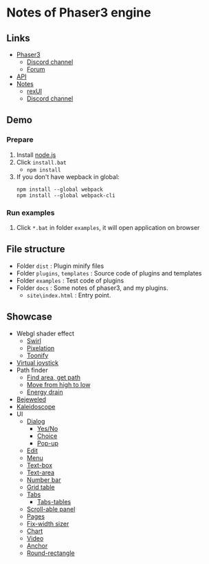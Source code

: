 # Notes of Phaser3 engine

## Links

- [Phaser3](https://github.com/photonstorm/phaser)
    - [Discord channel](https://discord.gg/phaser)
    - [Forum](https://phaser.discourse.group/)
- [API](https://photonstorm.github.io/phaser3-docs/index.html)
- [Notes](https://rexrainbow.github.io/phaser3-rex-notes/docs/site/index.html)
    - [rexUI](https://rexrainbow.github.io/phaser3-rex-notes/docs/site/ui-overview/)
    - [Discord channel](https://discord.gg/kWkuFZK)

## Demo

### Prepare

1. Install [node.js](https://nodejs.org/en/)
2. Click `install.bat`
    - `npm install`
3. If you don't have wepback in global:
    ```
    npm install --global webpack
    npm install --global webpack-cli
    ```

### Run examples

1. Click `*.bat` in folder `examples`, it will open application on browser

## File structure

- Folder `dist` : Plugin minify files
- Folder `plugins`, `templates` : Source code of plugins and templates
- Folder `examples` : Test code of plugins
- Folder `docs` : Some notes of phaser3, and my plugins.
    - `site\index.html` : Entry point.

## Showcase

- Webgl shader effect
    - [Swirl](https://codepen.io/rexrainbow/full/RBXQBo)
    - [Pixelation](https://codepen.io/rexrainbow/full/MqgmgE)
    - [Toonify](https://codepen.io/rexrainbow/full/ErWNXa)
- [Virtual joystick](https://codepen.io/rexrainbow/full/oyqvQY)
- Path finder
    - [Find area, get path](https://codepen.io/rexrainbow/full/qvJwjJ)
    - [Move from high to low](https://codepen.io/rexrainbow/full/NJOmQg)
    - [Energy drain](https://codepen.io/rexrainbow/pen/vMjNNm)
- [Bejeweled](https://codepen.io/rexrainbow/full/wEVYoY)
- [Kaleidoscope](https://codepen.io/rexrainbow/full/RdzvVj)
- UI
    - [Dialog](https://codepen.io/rexrainbow/pen/oQjMWE)
        - [Yes/No](https://codepen.io/rexrainbow/pen/MPZWZG)
        - [Choice](https://codepen.io/rexrainbow/pen/ePoRVz)
        - [Pop-up](https://codepen.io/rexrainbow/pen/NEpjmP)
    - [Edit](https://codepen.io/rexrainbow/pen/YbvwBw)
    - [Menu](https://codepen.io/rexrainbow/pen/PxOEBr)
    - [Text-box](https://codepen.io/rexrainbow/pen/MzGoJv)
    - [Text-area](https://codepen.io/rexrainbow/pen/JzBZzy)
    - [Number bar](https://codepen.io/rexrainbow/pen/qLZPXr)
    - [Grid table](https://codepen.io/rexrainbow/pen/XyJbWX)
    - [Tabs](https://codepen.io/rexrainbow/pen/qJeVza)
        - [Tabs-tables](https://codepen.io/rexrainbow/pen/BGKvXK)
    - [Scroll-able panel](https://codepen.io/rexrainbow/pen/YMyBom)
    - [Pages](https://codepen.io/rexrainbow/pen/vPWzBa)
    - [Fix-width sizer](https://codepen.io/rexrainbow/pen/WPJPdK)
    - [Chart](https://codepen.io/rexrainbow/pen/qwVBNy)
    - [Video](https://codepen.io/rexrainbow/pen/Gazmyz)
    - [Anchor](https://codepen.io/rexrainbow/pen/jJqXxB)
    - [Round-rectangle](https://codepen.io/rexrainbow/pen/ZqqJjG)